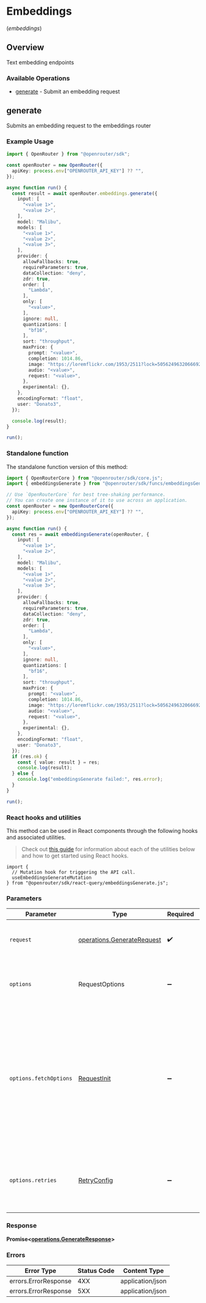 # Embeddings
(*embeddings*)

## Overview

Text embedding endpoints

### Available Operations

* [generate](#generate) - Submit an embedding request

## generate

Submits an embedding request to the embeddings router

### Example Usage

<!-- UsageSnippet language="typescript" operationID="generate" method="post" path="/embeddings" -->
```typescript
import { OpenRouter } from "@openrouter/sdk";

const openRouter = new OpenRouter({
  apiKey: process.env["OPENROUTER_API_KEY"] ?? "",
});

async function run() {
  const result = await openRouter.embeddings.generate({
    input: [
      "<value 1>",
      "<value 2>",
    ],
    model: "Malibu",
    models: [
      "<value 1>",
      "<value 2>",
      "<value 3>",
    ],
    provider: {
      allowFallbacks: true,
      requireParameters: true,
      dataCollection: "deny",
      zdr: true,
      order: [
        "Lambda",
      ],
      only: [
        "<value>",
      ],
      ignore: null,
      quantizations: [
        "bf16",
      ],
      sort: "throughput",
      maxPrice: {
        prompt: "<value>",
        completion: 1014.86,
        image: "https://loremflickr.com/1953/2511?lock=5056249632066692",
        audio: "<value>",
        request: "<value>",
      },
      experimental: {},
    },
    encodingFormat: "float",
    user: "Donato3",
  });

  console.log(result);
}

run();
```

### Standalone function

The standalone function version of this method:

```typescript
import { OpenRouterCore } from "@openrouter/sdk/core.js";
import { embeddingsGenerate } from "@openrouter/sdk/funcs/embeddingsGenerate.js";

// Use `OpenRouterCore` for best tree-shaking performance.
// You can create one instance of it to use across an application.
const openRouter = new OpenRouterCore({
  apiKey: process.env["OPENROUTER_API_KEY"] ?? "",
});

async function run() {
  const res = await embeddingsGenerate(openRouter, {
    input: [
      "<value 1>",
      "<value 2>",
    ],
    model: "Malibu",
    models: [
      "<value 1>",
      "<value 2>",
      "<value 3>",
    ],
    provider: {
      allowFallbacks: true,
      requireParameters: true,
      dataCollection: "deny",
      zdr: true,
      order: [
        "Lambda",
      ],
      only: [
        "<value>",
      ],
      ignore: null,
      quantizations: [
        "bf16",
      ],
      sort: "throughput",
      maxPrice: {
        prompt: "<value>",
        completion: 1014.86,
        image: "https://loremflickr.com/1953/2511?lock=5056249632066692",
        audio: "<value>",
        request: "<value>",
      },
      experimental: {},
    },
    encodingFormat: "float",
    user: "Donato3",
  });
  if (res.ok) {
    const { value: result } = res;
    console.log(result);
  } else {
    console.log("embeddingsGenerate failed:", res.error);
  }
}

run();
```

### React hooks and utilities

This method can be used in React components through the following hooks and
associated utilities.

> Check out [this guide][hook-guide] for information about each of the utilities
> below and how to get started using React hooks.

[hook-guide]: ../../../REACT_QUERY.md

```tsx
import {
  // Mutation hook for triggering the API call.
  useEmbeddingsGenerateMutation
} from "@openrouter/sdk/react-query/embeddingsGenerate.js";
```

### Parameters

| Parameter                                                                                                                                                                      | Type                                                                                                                                                                           | Required                                                                                                                                                                       | Description                                                                                                                                                                    |
| ------------------------------------------------------------------------------------------------------------------------------------------------------------------------------ | ------------------------------------------------------------------------------------------------------------------------------------------------------------------------------ | ------------------------------------------------------------------------------------------------------------------------------------------------------------------------------ | ------------------------------------------------------------------------------------------------------------------------------------------------------------------------------ |
| `request`                                                                                                                                                                      | [operations.GenerateRequest](../../models/operations/generaterequest.md)                                                                                                       | :heavy_check_mark:                                                                                                                                                             | The request object to use for the request.                                                                                                                                     |
| `options`                                                                                                                                                                      | RequestOptions                                                                                                                                                                 | :heavy_minus_sign:                                                                                                                                                             | Used to set various options for making HTTP requests.                                                                                                                          |
| `options.fetchOptions`                                                                                                                                                         | [RequestInit](https://developer.mozilla.org/en-US/docs/Web/API/Request/Request#options)                                                                                        | :heavy_minus_sign:                                                                                                                                                             | Options that are passed to the underlying HTTP request. This can be used to inject extra headers for examples. All `Request` options, except `method` and `body`, are allowed. |
| `options.retries`                                                                                                                                                              | [RetryConfig](../../lib/utils/retryconfig.md)                                                                                                                                  | :heavy_minus_sign:                                                                                                                                                             | Enables retrying HTTP requests under certain failure conditions.                                                                                                               |

### Response

**Promise\<[operations.GenerateResponse](../../models/operations/generateresponse.md)\>**

### Errors

| Error Type           | Status Code          | Content Type         |
| -------------------- | -------------------- | -------------------- |
| errors.ErrorResponse | 4XX                  | application/json     |
| errors.ErrorResponse | 5XX                  | application/json     |